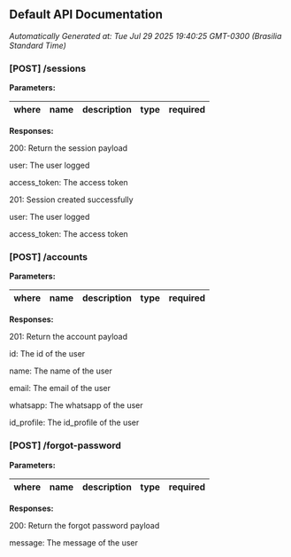 ## Default API Documentation
*Automatically Generated at: Tue Jul 29 2025 19:40:25 GMT-0300 (Brasilia Standard Time)*

### [POST] /sessions
**Parameters:**

| where | name | description | type | required |
| --- | --- | --- | --- | --- |

**Responses:**

200: Return the session payload

user: The user logged

access_token: The access token

201: Session created successfully

user: The user logged

access_token: The access token


### [POST] /accounts
**Parameters:**

| where | name | description | type | required |
| --- | --- | --- | --- | --- |

**Responses:**

201: Return the account payload

id: The id of the user

name: The name of the user

email: The email of the user

whatsapp: The whatsapp of the user

id_profile: The id_profile of the user


### [POST] /forgot-password
**Parameters:**

| where | name | description | type | required |
| --- | --- | --- | --- | --- |

**Responses:**

200: Return the forgot password payload

message: The message of the user


